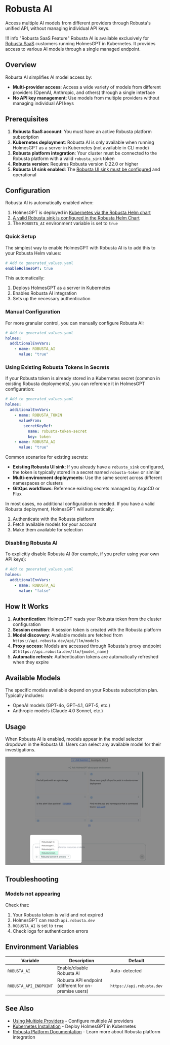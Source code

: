 # Robusta AI

Access multiple AI models from different providers through Robusta's unified API, without managing individual API keys.

!!! info "Robusta SaaS Feature"
    Robusta AI is available exclusively for [Robusta SaaS](../installation/ui-installation.md#web-ui-robusta) customers running HolmesGPT in Kubernetes. It provides access to various AI models through a single managed endpoint.

## Overview

Robusta AI simplifies AI model access by:

- **Multi-provider access**: Access a wide variety of models from different providers (OpenAI, Anthropic, and others) through a single interface
- **No API key management**: Use models from multiple providers without managing individual API keys

## Prerequisites

1. **Robusta SaaS account**: You must have an active Robusta platform subscription
2. **Kubernetes deployment**: Robusta AI is only available when running HolmesGPT as a server in Kubernetes (not available in CLI mode)
3. **Robusta platform integration**: Your cluster must be connected to the Robusta platform with a valid `robusta_sink` token
4. **Robusta version**: Requires Robusta version 0.22.0 or higher
5. **Robusta UI sink enabled**: The [Robusta UI sink must be configured](https://docs.robusta.dev/master/configuration/sinks/RobustaUI.html) and operational

## Configuration

Robusta AI is automatically enabled when:

1. HolmesGPT is deployed in [Kubernetes via the Robusta Helm chart](https://docs.robusta.dev/master/setup-robusta/installation/index.html)
2. [A valid Robusta sink is configured in the Robusta Helm Chart](https://docs.robusta.dev/master/configuration/sinks/RobustaUI.html)
3. The `ROBUSTA_AI` environment variable is set to `true`

### Quick Setup

The simplest way to enable HolmesGPT with Robusta AI is to add this to your Robusta Helm values:

```yaml
# Add to generated_values.yaml
enableHolmesGPT: true
```

This automatically:

1. Deploys HolmesGPT as a server in Kubernetes
2. Enables Robusta AI integration
3. Sets up the necessary authentication

### Manual Configuration

For more granular control, you can manually configure Robusta AI:

```yaml
# Add to generated_values.yaml
holmes:
  additionalEnvVars:
    - name: ROBUSTA_AI
      value: "true"
```

### Using Existing Robusta Tokens in Secrets

If your Robusta token is already stored in a Kubernetes secret (common in existing Robusta deployments), you can reference it in HolmesGPT configuration:

```yaml
# Add to generated_values.yaml
holmes:
  additionalEnvVars:
    - name: ROBUSTA_TOKEN
      valueFrom:
        secretKeyRef:
          name: robusta-token-secret
          key: token
    - name: ROBUSTA_AI
      value: "true"
```

Common scenarios for existing secrets:

 - **Existing Robusta UI sink**: If you already have a `robusta_sink` configured, the token is typically stored in a secret named `robusta-token` or similar
 - **Multi-environment deployments**: Use the same secret across different namespaces or clusters
 - **GitOps workflows**: Reference existing secrets managed by ArgoCD or Flux

In most cases, no additional configuration is needed. If you have a valid Robusta deployment, HolmesGPT will automatically:

1. Authenticate with the Robusta platform
2. Fetch available models for your account
3. Make them available for selection

### Disabling Robusta AI

To explicitly disable Robusta AI (for example, if you prefer using your own API keys):

```yaml
# Add to generated_values.yaml
holmes:
  additionalEnvVars:
    - name: ROBUSTA_AI
      value: "false"
```

## How It Works

1. **Authentication**: HolmesGPT reads your Robusta token from the cluster configuration
2. **Session creation**: A session token is created with the Robusta platform
3. **Model discovery**: Available models are fetched from `https://api.robusta.dev/api/llm/models`
4. **Proxy access**: Models are accessed through Robusta's proxy endpoint at `https://api.robusta.dev/llm/{model_name}`
5. **Automatic refresh**: Authentication tokens are automatically refreshed when they expire

## Available Models

The specific models available depend on your Robusta subscription plan. Typically includes:

- OpenAI models (GPT-4o, GPT-4.1, GPT-5, etc.)
- Anthropic models (Claude 4.0 Sonnet, etc.)

## Usage

When Robusta AI is enabled, models appear in the model selector dropdown in the Robusta UI. Users can select any available model for their investigations.

![Model Selection with Robusta AI](../assets/robusta-ai-model-selection-ui.png)

## Troubleshooting

### Models not appearing

Check that:

1. Your Robusta token is valid and not expired
2. HolmesGPT can reach `api.robusta.dev`
3. `ROBUSTA_AI` is set to `true`
4. Check logs for authentication errors

## Environment Variables

| Variable | Description | Default |
|----------|------------|---------|
| `ROBUSTA_AI` | Enable/disable Robusta AI | Auto-detected |
| `ROBUSTA_API_ENDPOINT` | Robusta API endpoint (different for on-premise users) | `https://api.robusta.dev` |

## See Also

- [Using Multiple Providers](using-multiple-providers.md) - Configure multiple AI providers
- [Kubernetes Installation](../installation/kubernetes-installation.md) - Deploy HolmesGPT in Kubernetes
- [Robusta Platform Documentation](https://docs.robusta.dev) - Learn more about Robusta platform integration
